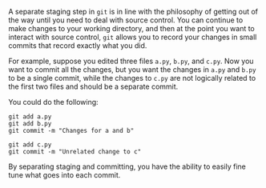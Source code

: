 A separate staging step in `git` is in line with the philosophy of
getting out of the way until you need to deal with source control.
You can continue to make changes to your working directory, and then
at the point you want to interact with source control, `git` allows you
to record your changes in small commits that record exactly what you
did.

For example, suppose you edited three files `a.py`, `b.py`, and
`c.py`.  Now you want to commit all the changes, but you want the
changes in `a.py` and `b.py` to be a single commit, while the changes
to `c.py` are not logically related to the first two files and should
be a separate commit.

You could do the following:

```
git add a.py
git add b.py
git commit -m "Changes for a and b"
```

```
git add c.py
git commit -m "Unrelated change to c"
```

By separating staging and committing, you have the ability to
easily fine tune what goes into each commit.
